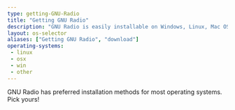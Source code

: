 ```yaml
---
type: getting-GNU-Radio
title: "Getting GNU Radio"
description: "GNU Radio is easily installable on Windows, Linux, Mac OS X and other operating systems"
layout: os-selector
aliases: ["Getting GNU Radio", "download"]
operating-systems:
 - linux
 - osx
 - win
 - other
---
```


GNU Radio has preferred installation methods for most operating systems. Pick yours!


